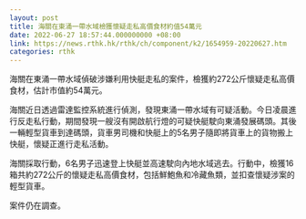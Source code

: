 ```yaml
---
layout: post
title: 海關在東涌一帶水域檢獲懷疑走私高價食材約值54萬元
date: 2022-06-27 18:57:44.000000000 +08:00
link: https://news.rthk.hk/rthk/ch/component/k2/1654959-20220627.htm
categories: rthk
---
```


海關在東涌一帶水域偵破涉嫌利用快艇走私的案件，檢獲約272公斤懷疑走私高價食材，估計市值約54萬元。

海關近日透過雷達監控系統進行偵測，發現東涌一帶水域有可疑活動。今日凌晨進行反走私行動，期間發現一艘沒有開啟航行燈的可疑快艇駛向東涌發展碼頭。其後一輛輕型貨車到達碼頭，貨車男司機和快艇上的5名男子隨即將貨車上的貨物搬上快艇，懷疑正進行走私活動。

海關採取行動，6名男子迅速登上快艇並高速駛向內地水域逃去。行動中，檢獲16箱共約272公斤的懷疑走私高價食材，包括鮮鮑魚和冷藏魚類，並扣查懷疑涉案的輕型貨車。

案件仍在調查。
